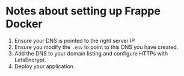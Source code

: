 # Notes about setting up Frappe Docker

1. Ensure your DNS is pointed to the right server IP
2. Ensure you modify the `.env` to point to this DNS you have created.
3. Add the DNS to your domain listing and configure HTTPs with LetsEncrypt.
4. Deploy your application.
